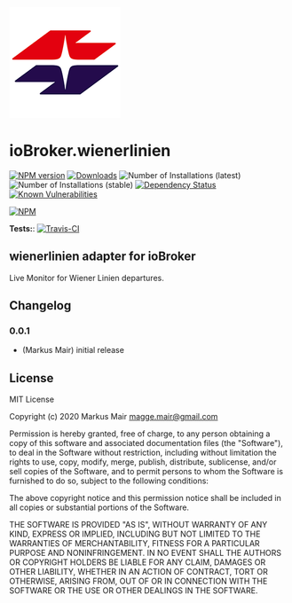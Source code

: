 ![Logo](admin/wienerlinien.png)
# ioBroker.wienerlinien

[![NPM version](http://img.shields.io/npm/v/iobroker.wienerlinien.svg)](https://www.npmjs.com/package/iobroker.wienerlinien)
[![Downloads](https://img.shields.io/npm/dm/iobroker.wienerlinien.svg)](https://www.npmjs.com/package/iobroker.wienerlinien)
![Number of Installations (latest)](http://iobroker.live/badges/wienerlinien-installed.svg)
![Number of Installations (stable)](http://iobroker.live/badges/wienerlinien-stable.svg)
[![Dependency Status](https://img.shields.io/david/Maggge/iobroker.wienerlinien.svg)](https://david-dm.org/Maggge/iobroker.wienerlinien)
[![Known Vulnerabilities](https://snyk.io/test/github/Maggge/ioBroker.wienerlinien/badge.svg)](https://snyk.io/test/github/Maggge/ioBroker.wienerlinien)

[![NPM](https://nodei.co/npm/iobroker.wienerlinien.png?downloads=true)](https://nodei.co/npm/iobroker.wienerlinien/)

**Tests:**: [![Travis-CI](http://img.shields.io/travis/Maggge/ioBroker.wienerlinien/master.svg)](https://travis-ci.org/Maggge/ioBroker.wienerlinien)

## wienerlinien adapter for ioBroker

Live Monitor for Wiener Linien departures.

## Changelog

### 0.0.1
* (Markus Mair) initial release

## License
MIT License

Copyright (c) 2020 Markus Mair <magge.mair@gmail.com>

Permission is hereby granted, free of charge, to any person obtaining a copy
of this software and associated documentation files (the "Software"), to deal
in the Software without restriction, including without limitation the rights
to use, copy, modify, merge, publish, distribute, sublicense, and/or sell
copies of the Software, and to permit persons to whom the Software is
furnished to do so, subject to the following conditions:

The above copyright notice and this permission notice shall be included in all
copies or substantial portions of the Software.

THE SOFTWARE IS PROVIDED "AS IS", WITHOUT WARRANTY OF ANY KIND, EXPRESS OR
IMPLIED, INCLUDING BUT NOT LIMITED TO THE WARRANTIES OF MERCHANTABILITY,
FITNESS FOR A PARTICULAR PURPOSE AND NONINFRINGEMENT. IN NO EVENT SHALL THE
AUTHORS OR COPYRIGHT HOLDERS BE LIABLE FOR ANY CLAIM, DAMAGES OR OTHER
LIABILITY, WHETHER IN AN ACTION OF CONTRACT, TORT OR OTHERWISE, ARISING FROM,
OUT OF OR IN CONNECTION WITH THE SOFTWARE OR THE USE OR OTHER DEALINGS IN THE
SOFTWARE.